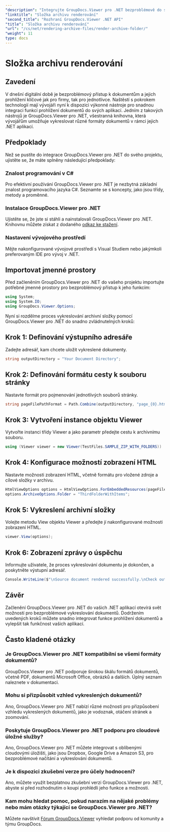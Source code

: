 ```yaml
---
"description": "Integrujte GroupDocs.Viewer pro .NET bezproblémově do svých .NET aplikací pro efektivní vykreslování a prohlížení dokumentů."
"linktitle": "Složka archivu renderování"
"second_title": "Rozhraní GroupDocs.Viewer .NET API"
"title": "Složka archivu renderování"
"url": "/cs/net/rendering-archive-files/render-archive-folder/"
"weight": 11
type: docs
---
```

# Složka archivu renderování

## Zavedení
V dnešní digitální době je bezproblémový přístup k dokumentům a jejich prohlížení klíčové jak pro firmy, tak pro jednotlivce. Naštěstí s pokrokem technologií mají vývojáři nyní k dispozici výkonné nástroje pro snadnou integraci funkcí prohlížení dokumentů do svých aplikací. Jedním z takových nástrojů je GroupDocs.Viewer pro .NET, všestranná knihovna, která vývojářům umožňuje vykreslovat různé formáty dokumentů v rámci jejich .NET aplikací.
## Předpoklady
Než se pustíte do integrace GroupDocs.Viewer pro .NET do svého projektu, ujistěte se, že máte splněny následující předpoklady:
### Znalost programování v C#
Pro efektivní používání GroupDocs.Viewer pro .NET je nezbytná základní znalost programovacího jazyka C#. Seznamte se s koncepty, jako jsou třídy, metody a proměnné.
### Instalace GroupDocs.Viewer pro .NET
Ujistěte se, že jste si stáhli a nainstalovali GroupDocs.Viewer pro .NET. Knihovnu můžete získat z dodaného [odkaz ke stažení](https://releases.groupdocs.com/viewer/net/).
### Nastavení vývojového prostředí
Mějte nakonfigurované vývojové prostředí s Visual Studiem nebo jakýmkoli preferovaným IDE pro vývoj v .NET.

## Importovat jmenné prostory
Před začleněním GroupDocs.Viewer pro .NET do vašeho projektu importujte potřebné jmenné prostory pro bezproblémový přístup k jeho funkcím:
```csharp
using System;
using System.IO;
using GroupDocs.Viewer.Options;
```

Nyní si rozdělme proces vykreslování archivní složky pomocí GroupDocs.Viewer pro .NET do snadno zvládnutelných kroků:
## Krok 1: Definování výstupního adresáře
Zadejte adresář, kam chcete uložit vykreslené dokumenty.
```csharp
string outputDirectory = "Your Document Directory";
```
## Krok 2: Definování formátu cesty k souboru stránky
Nastavte formát pro pojmenování jednotlivých souborů stránky.
```csharp
string pageFilePathFormat = Path.Combine(outputDirectory, "page_{0}.html");
```
## Krok 3: Vytvoření instance objektu Viewer
Vytvořte instanci třídy Viewer a jako parametr předejte cestu k archivnímu souboru.
```csharp
using (Viewer viewer = new Viewer(TestFiles.SAMPLE_ZIP_WITH_FOLDERS))
```
## Krok 4: Konfigurace možností zobrazení HTML
Nastavte možnosti zobrazení HTML, včetně formátu pro vložené zdroje a cílové složky v archivu.
```csharp
HtmlViewOptions options = HtmlViewOptions.ForEmbeddedResources(pageFilePathFormat);
options.ArchiveOptions.Folder = "ThirdFolderWithItems";
```
## Krok 5: Vykreslení archivní složky
Volejte metodu View objektu Viewer a předejte jí nakonfigurované možnosti zobrazení HTML.
```csharp
viewer.View(options);
```
## Krok 6: Zobrazení zprávy o úspěchu
Informujte uživatele, že proces vykreslování dokumentu je dokončen, a poskytněte výstupní adresář.
```csharp
Console.WriteLine($"\nSource document rendered successfully.\nCheck output in {outputDirectory}.");
```

## Závěr
Začlenění GroupDocs.Viewer pro .NET do vašich .NET aplikací otevírá svět možností pro bezproblémové vykreslování dokumentů. Dodržením uvedených kroků můžete snadno integrovat funkce prohlížení dokumentů a vylepšit tak funkčnost vašich aplikací.
## Často kladené otázky
### Je GroupDocs.Viewer pro .NET kompatibilní se všemi formáty dokumentů?
GroupDocs.Viewer pro .NET podporuje širokou škálu formátů dokumentů, včetně PDF, dokumentů Microsoft Office, obrázků a dalších. Úplný seznam naleznete v dokumentaci.
### Mohu si přizpůsobit vzhled vykreslených dokumentů?
Ano, GroupDocs.Viewer pro .NET nabízí různé možnosti pro přizpůsobení vzhledu vykreslených dokumentů, jako je vodoznak, otáčení stránek a zoomování.
### Poskytuje GroupDocs.Viewer pro .NET podporu pro cloudové úložné služby?
Ano, GroupDocs.Viewer pro .NET můžete integrovat s oblíbenými cloudovými úložišti, jako jsou Dropbox, Google Drive a Amazon S3, pro bezproblémové načítání a vykreslování dokumentů.
### Je k dispozici zkušební verze pro účely hodnocení?
Ano, můžete využít bezplatnou zkušební verzi GroupDocs.Viewer pro .NET, abyste si před rozhodnutím o koupi prohlédli jeho funkce a možnosti.
### Kam mohu hledat pomoc, pokud narazím na nějaké problémy nebo mám otázky týkající se GroupDocs.Viewer pro .NET?
Můžete navštívit [Fórum GroupDocs.Viewer](https://forum.groupdocs.com/c/viewer/9) vyhledat podporu od komunity a týmu GroupDocs.